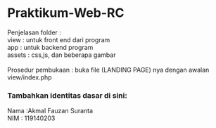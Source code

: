 # Praktikum-Web-RC
Penjelasan folder : <br>
view : untuk front end dari program <br>
app : untuk backend program <br>
assets : css,js, dan beberapa gambar
<br> <br>
Prosedur pembukaan : buka file (LANDING PAGE) nya dengan awalan view/index.php
### Tambahkan identitas dasar di sini: 

Nama  :Akmal Fauzan Suranta
<br>
NIM   : 119140203
